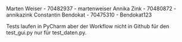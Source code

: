 Marten Weiser - 70482937 - martenweiser
Annika Zink - 70480872 - annikazink
Constantin Bendokat - 70475310 - Bendokat123

Tests laufen in PyCharm aber der Workflow nicht in Github für den test_gui.py nur für test_daten.py.
